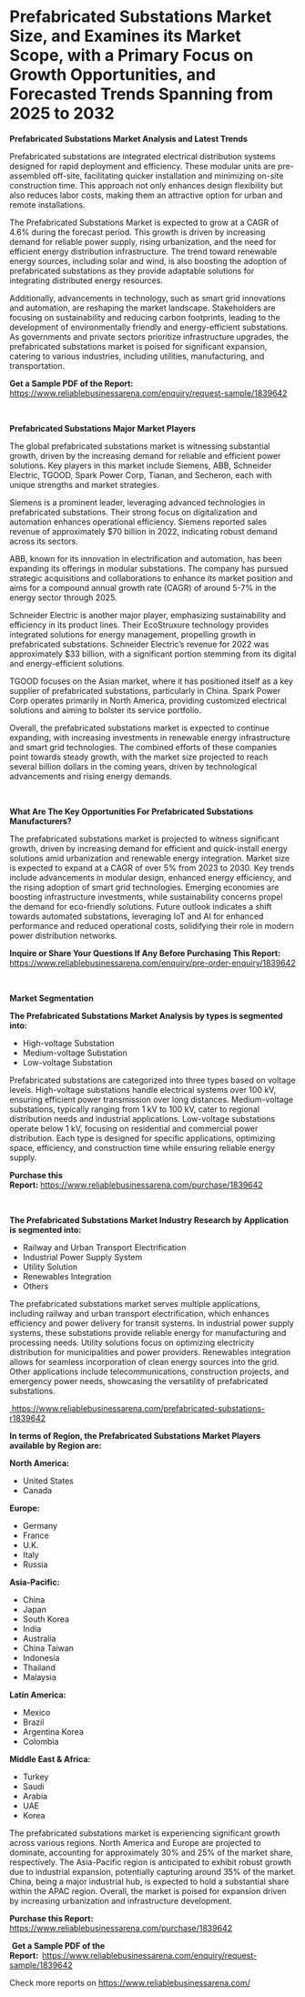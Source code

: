 <p><h1>Prefabricated Substations Market Size, and Examines its Market Scope, with a Primary Focus on Growth Opportunities, and Forecasted Trends Spanning from 2025 to 2032</h1></p><p><strong>Prefabricated Substations Market Analysis and Latest Trends</strong></p>
<p><p>Prefabricated substations are integrated electrical distribution systems designed for rapid deployment and efficiency. These modular units are pre-assembled off-site, facilitating quicker installation and minimizing on-site construction time. This approach not only enhances design flexibility but also reduces labor costs, making them an attractive option for urban and remote installations.</p><p>The Prefabricated Substations Market is expected to grow at a CAGR of 4.6% during the forecast period. This growth is driven by increasing demand for reliable power supply, rising urbanization, and the need for efficient energy distribution infrastructure. The trend toward renewable energy sources, including solar and wind, is also boosting the adoption of prefabricated substations as they provide adaptable solutions for integrating distributed energy resources.</p><p>Additionally, advancements in technology, such as smart grid innovations and automation, are reshaping the market landscape. Stakeholders are focusing on sustainability and reducing carbon footprints, leading to the development of environmentally friendly and energy-efficient substations. As governments and private sectors prioritize infrastructure upgrades, the prefabricated substations market is poised for significant expansion, catering to various industries, including utilities, manufacturing, and transportation.</p></p>
<p><strong>Get a Sample PDF of the Report:&nbsp;</strong> <a href="https://www.reliablebusinessarena.com/enquiry/request-sample/1839642?utm_campaign=2984&utm_medium=2&utm_source=Github&utm_content=ia&utm_term=10042025&utm_id=prefabricated-substations">https://www.reliablebusinessarena.com/enquiry/request-sample/1839642</a></p>
<p>&nbsp;</p>
<p><strong>Prefabricated Substations Major Market Players</strong></p>
<p><p>The global prefabricated substations market is witnessing substantial growth, driven by the increasing demand for reliable and efficient power solutions. Key players in this market include Siemens, ABB, Schneider Electric, TGOOD, Spark Power Corp, Tianan, and Secheron, each with unique strengths and market strategies.</p><p>Siemens is a prominent leader, leveraging advanced technologies in prefabricated substations. Their strong focus on digitalization and automation enhances operational efficiency. Siemens reported sales revenue of approximately $70 billion in 2022, indicating robust demand across its sectors.</p><p>ABB, known for its innovation in electrification and automation, has been expanding its offerings in modular substations. The company has pursued strategic acquisitions and collaborations to enhance its market position and aims for a compound annual growth rate (CAGR) of around 5-7% in the energy sector through 2025.</p><p>Schneider Electric is another major player, emphasizing sustainability and efficiency in its product lines. Their EcoStruxure technology provides integrated solutions for energy management, propelling growth in prefabricated substations. Schneider Electric’s revenue for 2022 was approximately $33 billion, with a significant portion stemming from its digital and energy-efficient solutions.</p><p>TGOOD focuses on the Asian market, where it has positioned itself as a key supplier of prefabricated substations, particularly in China. Spark Power Corp operates primarily in North America, providing customized electrical solutions and aiming to bolster its service portfolio.</p><p>Overall, the prefabricated substations market is expected to continue expanding, with increasing investments in renewable energy infrastructure and smart grid technologies. The combined efforts of these companies point towards steady growth, with the market size projected to reach several billion dollars in the coming years, driven by technological advancements and rising energy demands.</p></p>
<p>&nbsp;</p>
<p><strong>What Are The Key Opportunities For Prefabricated Substations Manufacturers?</strong></p>
<p><p>The prefabricated substations market is projected to witness significant growth, driven by increasing demand for efficient and quick-install energy solutions amid urbanization and renewable energy integration. Market size is expected to expand at a CAGR of over 5% from 2023 to 2030. Key trends include advancements in modular design, enhanced energy efficiency, and the rising adoption of smart grid technologies. Emerging economies are boosting infrastructure investments, while sustainability concerns propel the demand for eco-friendly solutions. Future outlook indicates a shift towards automated substations, leveraging IoT and AI for enhanced performance and reduced operational costs, solidifying their role in modern power distribution networks.</p></p>
<p><strong>Inquire or Share Your Questions If Any Before Purchasing This Report:</strong> <a href="https://www.reliablebusinessarena.com/enquiry/pre-order-enquiry/1839642?utm_campaign=2984&utm_medium=2&utm_source=Github&utm_content=ia&utm_term=10042025&utm_id=prefabricated-substations">https://www.reliablebusinessarena.com/enquiry/pre-order-enquiry/1839642</a></p>
<p>&nbsp;</p>
<p><strong>Market Segmentation</strong></p>
<p><strong>The Prefabricated Substations Market Analysis by types is segmented into:</strong></p>
<p><ul><li>High-voltage Substation</li><li>Medium-voltage Substation</li><li>Low-voltage Substation</li></ul></p>
<p><p>Prefabricated substations are categorized into three types based on voltage levels. High-voltage substations handle electrical systems over 100 kV, ensuring efficient power transmission over long distances. Medium-voltage substations, typically ranging from 1 kV to 100 kV, cater to regional distribution needs and industrial applications. Low-voltage substations operate below 1 kV, focusing on residential and commercial power distribution. Each type is designed for specific applications, optimizing space, efficiency, and construction time while ensuring reliable energy supply.</p></p>
<p><strong>Purchase this Report:&nbsp;</strong><a href="https://www.reliablebusinessarena.com/purchase/1839642?utm_campaign=2984&utm_medium=2&utm_source=Github&utm_content=ia&utm_term=10042025&utm_id=prefabricated-substations">https://www.reliablebusinessarena.com/purchase/1839642</a></p>
<p>&nbsp;</p>
<p><strong>The Prefabricated Substations Market Industry Research by Application is segmented into:</strong></p>
<p><ul><li>Railway and Urban Transport Electrification</li><li>Industrial Power Supply System</li><li>Utility Solution</li><li>Renewables Integration</li><li>Others</li></ul></p>
<p><p>The prefabricated substations market serves multiple applications, including railway and urban transport electrification, which enhances efficiency and power delivery for transit systems. In industrial power supply systems, these substations provide reliable energy for manufacturing and processing needs. Utility solutions focus on optimizing electricity distribution for municipalities and power providers. Renewables integration allows for seamless incorporation of clean energy sources into the grid. Other applications include telecommunications, construction projects, and emergency power needs, showcasing the versatility of prefabricated substations.</p></p>
<p><a href="https://www.reliablebusinessarena.com/prefabricated-substations-r1839642?utm_campaign=2984&utm_medium=2&utm_source=Github&utm_content=ia&utm_term=10042025&utm_id=prefabricated-substations">&nbsp;https://www.reliablebusinessarena.com/prefabricated-substations-r1839642</a></p>
<p><strong>In terms of Region, the Prefabricated Substations Market Players available by Region are:</strong></p>
<p>
    <p> <strong> North America: </strong>
        <ul>
            <li>United States</li>
            <li>Canada</li>
        </ul>
        </p> 
    <p> <strong> Europe: </strong>
        <ul>
            <li>Germany</li>
            <li>France</li>
            <li>U.K.</li>
            <li>Italy</li>
            <li>Russia</li>
        </ul>
        </p> 
    <p> <strong> Asia-Pacific: </strong>
        <ul>
            <li>China</li>
            <li>Japan</li>
            <li>South Korea</li>
            <li>India</li>
            <li>Australia</li>
            <li>China Taiwan</li>
            <li>Indonesia</li>
            <li>Thailand</li>
            <li>Malaysia</li>
        </ul>
        </p> 
    <p> <strong> Latin America: </strong>
        <ul>
            <li>Mexico</li>
            <li>Brazil</li>
            <li>Argentina Korea</li>
            <li>Colombia</li>
        </ul>
        </p> 
    <p> <strong> Middle East & Africa: </strong>
        <ul>
            <li>Turkey</li>
            <li>Saudi</li>
            <li>Arabia</li>
            <li>UAE</li>
            <li>Korea</li>
        </ul>
    </p>
    </p>
<p><p>The prefabricated substations market is experiencing significant growth across various regions. North America and Europe are projected to dominate, accounting for approximately 30% and 25% of the market share, respectively. The Asia-Pacific region is anticipated to exhibit robust growth due to industrial expansion, potentially capturing around 35% of the market. China, being a major industrial hub, is expected to hold a substantial share within the APAC region. Overall, the market is poised for expansion driven by increasing urbanization and infrastructure development.</p></p>
<p><strong>Purchase this Report: </strong><a href="https://www.reliablebusinessarena.com/purchase/1839642?utm_campaign=2984&utm_medium=2&utm_source=Github&utm_content=ia&utm_term=10042025&utm_id=prefabricated-substations">https://www.reliablebusinessarena.com/purchase/1839642</a></p>
<p>&nbsp;<strong>Get a Sample PDF of the Report:&nbsp;&nbsp;</strong><a href="https://www.reliablebusinessarena.com/enquiry/request-sample/1839642?utm_campaign=2984&utm_medium=2&utm_source=Github&utm_content=ia&utm_term=10042025&utm_id=prefabricated-substations">https://www.reliablebusinessarena.com/enquiry/request-sample/1839642</a></p>
<p><strong></strong></p>
<p>Check more reports on <a href="https://www.reliablebusinessarena.com/?utm_campaign=2984&utm_medium=2&utm_source=Github&utm_content=ia&utm_term=10042025&utm_id=prefabricated-substations">https://www.reliablebusinessarena.com/</a></p>